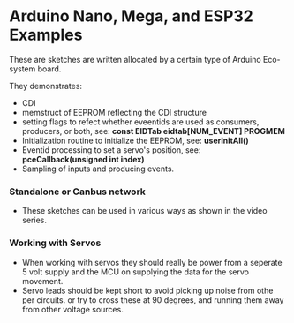 # Arduino Nano, Mega, and ESP32 Examples

These are sketches are written allocated by a certain type of Arduino Eco-system board.

They demonstrates: 
* CDI
* memstruct of EEPROM reflecting the CDI structure
* setting flags to refect whether eveentids are used as consumers, producers, or both, see: **const EIDTab eidtab[NUM_EVENT] PROGMEM**
* Initialization routine to initialize the EEPROM, see: **userInitAll()**
* Eventid processing to set a servo's position, see: **pceCallback(unsigned int index)**
* Sampling of inputs and producing events.

### Standalone or Canbus network
  - These sketches can be used in various ways as shown in the video series.

### Working with Servos
  - When working with servos they should really be power from a seperate 5 volt supply and the MCU on supplying the data for the servo movement.
  - Servo leads should be kept short to avoid picking up noise from othe per circuits. or try to cross these at 90 degrees, and running them away from other voltage sources.

